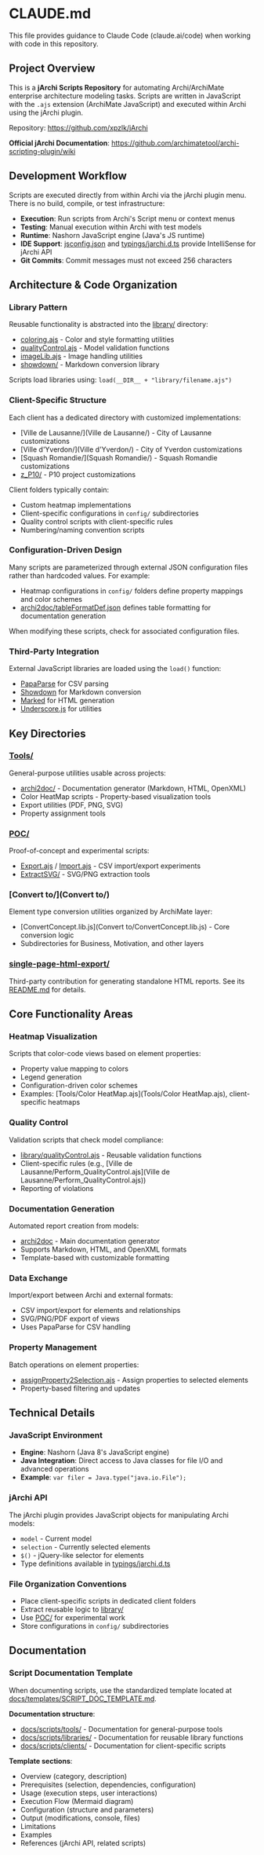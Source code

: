 # CLAUDE.md

This file provides guidance to Claude Code (claude.ai/code) when working with code in this repository.

## Project Overview

This is a **jArchi Scripts Repository** for automating Archi/ArchiMate enterprise architecture modeling tasks. Scripts are written in JavaScript with the `.ajs` extension (ArchiMate JavaScript) and executed within Archi using the jArchi plugin.

Repository: https://github.com/xpzlk/jArchi

**Official jArchi Documentation**: https://github.com/archimatetool/archi-scripting-plugin/wiki

## Development Workflow

Scripts are executed directly from within Archi via the jArchi plugin menu. There is no build, compile, or test infrastructure:

- **Execution**: Run scripts from Archi's Script menu or context menus
- **Testing**: Manual execution within Archi with test models
- **Runtime**: Nashorn JavaScript engine (Java's JS runtime)
- **IDE Support**: [jsconfig.json](jsconfig.json) and [typings/jarchi.d.ts](typings/jarchi.d.ts) provide IntelliSense for jArchi API
- **Git Commits**: Commit messages must not exceed 256 characters

## Architecture & Code Organization

### Library Pattern

Reusable functionality is abstracted into the [library/](library/) directory:
- [coloring.ajs](library/coloring.ajs) - Color and style formatting utilities
- [qualityControl.ajs](library/qualityControl.ajs) - Model validation functions
- [imageLib.ajs](library/imageLib.ajs) - Image handling utilities
- [showdown/](library/showdown/) - Markdown conversion library

Scripts load libraries using: `load(__DIR__ + "library/filename.ajs")`

### Client-Specific Structure

Each client has a dedicated directory with customized implementations:
- [Ville de Lausanne/](Ville de Lausanne/) - City of Lausanne customizations
- [Ville d'Yverdon/](Ville d'Yverdon/) - City of Yverdon customizations
- [Squash Romandie/](Squash Romandie/) - Squash Romandie customizations
- [z_P10/](z_P10/) - P10 project customizations

Client folders typically contain:
- Custom heatmap implementations
- Client-specific configurations in `config/` subdirectories
- Quality control scripts with client-specific rules
- Numbering/naming convention scripts

### Configuration-Driven Design

Many scripts are parameterized through external JSON configuration files rather than hardcoded values. For example:
- Heatmap configurations in `config/` folders define property mappings and color schemes
- [archi2doc/tableFormatDef.json](Tools/archi2doc/tableFormatDef.json) defines table formatting for documentation generation

When modifying these scripts, check for associated configuration files.

### Third-Party Integration

External JavaScript libraries are loaded using the `load()` function:
- [PapaParse](POC/lib/papaparse.min.js) for CSV parsing
- [Showdown](library/showdown/) for Markdown conversion
- [Marked](single-page-html-export/libs/marked.js) for HTML generation
- [Underscore.js](single-page-html-export/libs/underscore-min.js) for utilities

## Key Directories

### [Tools/](Tools/)
General-purpose utilities usable across projects:
- [archi2doc/](Tools/archi2doc/) - Documentation generator (Markdown, HTML, OpenXML)
- Color HeatMap scripts - Property-based visualization tools
- Export utilities (PDF, PNG, SVG)
- Property assignment tools

### [POC/](POC/)
Proof-of-concept and experimental scripts:
- [Export.ajs](POC/Export.ajs) / [Import.ajs](POC/Import.ajs) - CSV import/export experiments
- [ExtractSVG/](POC/ExtractSVG/) - SVG/PNG extraction tools

### [Convert to/](Convert to/)
Element type conversion utilities organized by ArchiMate layer:
- [ConvertConcept.lib.js](Convert to/ConvertConcept.lib.js) - Core conversion logic
- Subdirectories for Business, Motivation, and other layers

### [single-page-html-export/](single-page-html-export/)
Third-party contribution for generating standalone HTML reports. See its [README.md](single-page-html-export/README.md) for details.

## Core Functionality Areas

### Heatmap Visualization
Scripts that color-code views based on element properties:
- Property value mapping to colors
- Legend generation
- Configuration-driven color schemes
- Examples: [Tools/Color HeatMap.ajs](Tools/Color HeatMap.ajs), client-specific heatmaps

### Quality Control
Validation scripts that check model compliance:
- [library/qualityControl.ajs](library/qualityControl.ajs) - Reusable validation functions
- Client-specific rules (e.g., [Ville de Lausanne/Perform_QualityControl.ajs](Ville de Lausanne/Perform_QualityControl.ajs))
- Reporting of violations

### Documentation Generation
Automated report creation from models:
- [archi2doc](Tools/archi2doc/) - Main documentation generator
- Supports Markdown, HTML, and OpenXML formats
- Template-based with customizable formatting

### Data Exchange
Import/export between Archi and external formats:
- CSV import/export for elements and relationships
- SVG/PNG/PDF export of views
- Uses PapaParse for CSV handling

### Property Management
Batch operations on element properties:
- [assignProperty2Selection.ajs](Tools/assignProperty2Selection.ajs) - Assign properties to selected elements
- Property-based filtering and updates

## Technical Details

### JavaScript Environment
- **Engine**: Nashorn (Java 8's JavaScript engine)
- **Java Integration**: Direct access to Java classes for file I/O and advanced operations
- **Example**: `var filer = Java.type("java.io.File");`

### jArchi API
The jArchi plugin provides JavaScript objects for manipulating Archi models:
- `model` - Current model
- `selection` - Currently selected elements
- `$()` - jQuery-like selector for elements
- Type definitions available in [typings/jarchi.d.ts](typings/jarchi.d.ts)

### File Organization Conventions
- Place client-specific scripts in dedicated client folders
- Extract reusable logic to [library/](library/)
- Use [POC/](POC/) for experimental work
- Store configurations in `config/` subdirectories

## Documentation

### Script Documentation Template

When documenting scripts, use the standardized template located at [docs/templates/SCRIPT_DOC_TEMPLATE.md](docs/templates/SCRIPT_DOC_TEMPLATE.md).

**Documentation structure**:
- [docs/scripts/tools/](docs/scripts/tools/) - Documentation for general-purpose tools
- [docs/scripts/libraries/](docs/scripts/libraries/) - Documentation for reusable library functions
- [docs/scripts/clients/](docs/scripts/clients/) - Documentation for client-specific scripts

**Template sections**:
- Overview (category, description)
- Prerequisites (selection, dependencies, configuration)
- Usage (execution steps, user interactions)
- Execution Flow (Mermaid diagram)
- Configuration (structure and parameters)
- Output (modifications, console, files)
- Limitations
- Examples
- References (jArchi API, related scripts)
